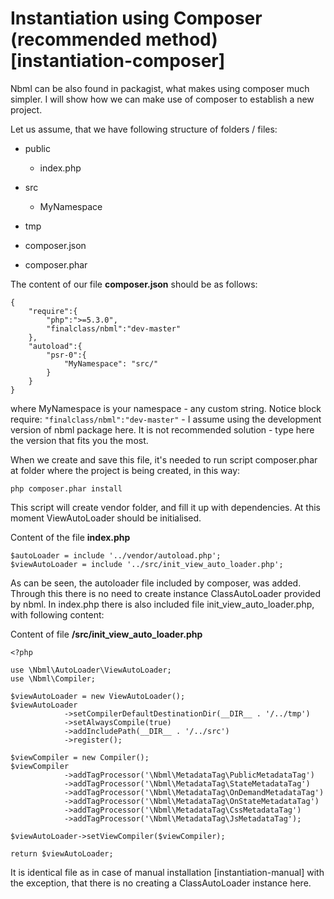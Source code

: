 # Instantiation using Composer (recommended method) [instantiation-composer]

Nbml can be also found in packagist, what makes using composer much simpler.
I will show how we can make use of composer to establish a new project.

Let us assume, that we have following structure of folders / files:

* public

	* index.php
* src

	* MyNamespace
* tmp
* composer.json
* composer.phar

The content of our file **composer.json** should be as follows:

	{
		"require":{
			"php":">=5.3.0",
			"finalclass/nbml":"dev-master"
		},
		"autoload":{
			"psr-0":{
				"MyNamespace": "src/"
			}
		}
	}

where MyNamespace is your namespace - any custom string.
Notice block require: `"finalclass/nbml":"dev-master"` - I assume using the development version
of nbml package here. It is not recommended solution - type here the version that fits you the most.

When we create and save this file, it's needed to run script composer.phar at folder where the project is being created, in this way:

	php composer.phar install

This script will create vendor folder, and fill it up with dependencies.
At this moment ViewAutoLoader should be initialised.

Content of the file **index.php**

	$autoLoader = include '../vendor/autoload.php';
	$viewAutoLoader = include '../src/init_view_auto_loader.php';

As can be seen, the autoloader file included by composer, was added. Through this there is no need to
create instance ClassAutoLoader provided by nbml.
In index.php there is also included file init_view_auto_loader.php, with following content:

Content of file **/src/init_view_auto_loader.php**

	<?php

	use \Nbml\AutoLoader\ViewAutoLoader;
	use \Nbml\Compiler;

	$viewAutoLoader = new ViewAutoLoader();
	$viewAutoLoader
				->setCompilerDefaultDestinationDir(__DIR__ . '/../tmp')
				->setAlwaysCompile(true)
				->addIncludePath(__DIR__ . '/../src')
				->register();

	$viewCompiler = new Compiler();
	$viewCompiler
				->addTagProcessor('\Nbml\MetadataTag\PublicMetadataTag')
				->addTagProcessor('\Nbml\MetadataTag\StateMetadataTag')
				->addTagProcessor('\Nbml\MetadataTag\OnDemandMetadataTag')
				->addTagProcessor('\Nbml\MetadataTag\OnStateMetadataTag')
				->addTagProcessor('\Nbml\MetadataTag\CssMetadataTag')
				->addTagProcessor('\Nbml\MetadataTag\JsMetadataTag');

	$viewAutoLoader->setViewCompiler($viewCompiler);

	return $viewAutoLoader;

It is identical file as in case of manual installation [instantiation-manual] with the exception, that there is no
creating a ClassAutoLoader instance here.
